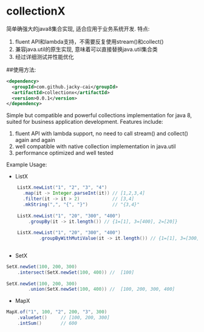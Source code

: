 # collectionX

简单确强大的java8集合实现, 适合应用于业务系统开发.
特点:
1. fluent API和lambda支持，不需要反复使用stream()和collect()  
2. 兼容java.util的原生实现, 意味着可以直接替换java.util集合类
3. 经过详细测试并性能优化

##使用方法:

```xml
<dependency>
  <groupId>com.github.jacky-cai</groupId>
  <artifactId>collectionx</artifactId>
  <version>0.0.1</version>
</dependency>
```

Simple but compatible and powerful collections implementation for java 8, suited for business application development.
Features include:
1. fluent API with lambda support, no need to call stream() and collect() again and again 
2. well compatible with native collection implementation in java.util
3. performance optimized and well tested

Example Usage: 
*  ListX 
```java
    ListX.newList("1", "2", "3", "4")
      .map(it -> Integer.parseInt(it)) // [1,2,3,4]
      .filter(it -> it > 2)            // [3,4]
      .mkString(",", "{", "}")         // "{3,4}" 
      
    ListX.newList("1", "20", "300", "400")
        .groupBy(it -> it.length()) // {1=[1], 3=[400], 2=[20]}
        
    ListX.newList("1", "20", "300", "400")
            .groupByWithMutiValue(it -> it.length()) // {1=[1], 3=[300, 400], 2=[20]}        
        
```

*  SetX 
```java
SetX.newSet(100, 200, 300)
    .intersect(SetX.newSet(100, 400)) //  [100]
    
SetX.newSet(100, 200, 300)
        .union(SetX.newSet(100, 400)) //  [100, 200, 300, 400]
```

*  MapX
```java
MapX.of("1", 100, "2", 200, "3", 300)
    .valueSet()     // [100, 200, 300]
    .intSum()       // 600
```
